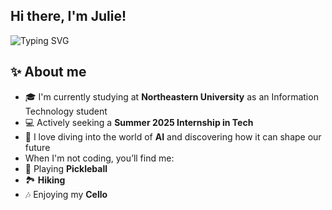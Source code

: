 ## Hi there, I'm Julie!

![Typing SVG](https://readme-typing-svg.demolab.com?font=Inconsolata&weight=500&size=50&duration=4000&pause=300&color=A020F0&center=true&vCenter=true&multiline=true&repeat=false&width=1300&height=140&lines=I'm+just+a+girl+trying+to+debug+my+life+⭐...;Stay+tuned!)


## ✨ About me
- 🎓 I'm currently studying at **Northeastern University** as an Information Technology student
- 💻 Actively seeking a **Summer 2025 Internship in Tech**
- 🤖 I love diving into the world of **AI** and discovering how it can shape our future
-  When I'm not coding, you’ll find me:
  - 🏓 Playing **Pickleball**
  - 🏞️ **Hiking**
  - 🎶 Enjoying my **Cello**


